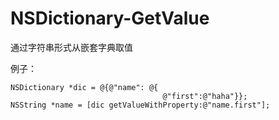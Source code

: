 # NSDictionary-GetValue
 通过字符串形式从嵌套字典取值

例子：
```
NSDictionary *dic = @{@"name": @{
                                  @"first":@"haha"}};
NSString *name = [dic getValueWithProperty:@"name.first"];
```
